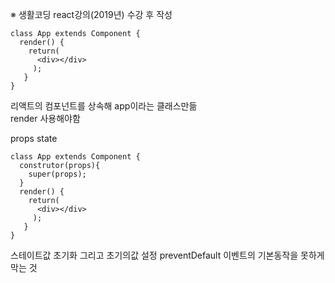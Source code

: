 ※ 생활코딩 react강의(2019년) 수강 후 작성 

```
class App extends Component {
  render() {
    return(
      <div></div>
     );
   } 
} 
```
리액트의 컴포넌트를 상속해 app이라는 클래스만듦 <br/>
render 사용해야함 <br/>

props
state

```
class App extends Component {
  construtor(props){
    super(props);
  }  
  render() {
    return(
      <div></div>
     );
   } 
} 
```
스테이트값 초기화 그리고 초기의값 설정 
preventDefault
이벤트의 기본동작을 못하게 막는 것 
